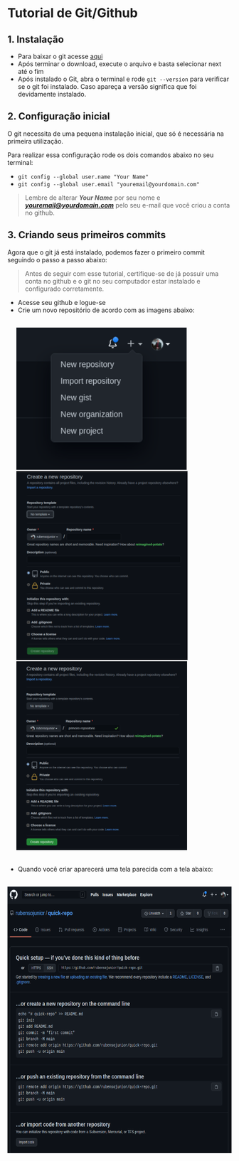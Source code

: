 # Tutorial de Git/Github

## 1. Instalação
- Para baixar o git acesse [aqui](https://git-scm.com/downloads)
- Após terminar o download, execute o arquivo e basta selecionar next até o fim
- Após instalado o Git, abra o terminal e rode `git --version` para verificar se o git foi instalado. Caso apareça a versão significa que foi devidamente instalado.

## 2. Configuração inicial
O git necessita de uma pequena instalação inicial, que só é necessária na primeira utilização.

Para realizar essa configuração rode os dois comandos abaixo no seu terminal:

- `git config --global user.name "Your Name"`
- `git config --global user.email "youremail@yourdomain.com"`

>Lembre de alterar ***Your Name*** por seu nome e ***youremail@yourdomain.com*** pelo seu e-mail que você criou a conta no github.

## 3. Criando seus primeiros commits
Agora que o git já está instalado, podemos fazer o primeiro commit seguindo o passo a passo abaixo:
> Antes de seguir com esse tutorial, certifique-se de já possuir uma conta no github e o git no seu computador estar instalado e configurado corretamente.

- Acesse seu github e logue-se
- Crie um novo repositório de acordo com as imagens abaixo:
<br />
<div>
  <img src="repo/imgs/1.png" alt="demo" height="320" hspace="20">
  <img src="repo/imgs/2.png" alt="demo" height="425" hspace="20">
  <img src="repo/imgs/3.png" alt="demo" height="425" hspace="20">
</div>
<br />

- Quando você criar aparecerá uma tela parecida com a tela abaixo:
<br />
<img src="repo/imgs/4.png" alt="demo" height="600">
<br />


